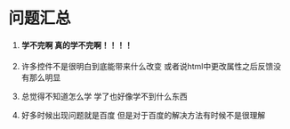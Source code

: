 # 问题汇总

1. #### 学不完啊 真的学不完啊！！！！

2. 许多控件不是很明白到底能带来什么改变 或者说html中更改属性之后反馈没有那么明显

3. 总觉得不知道怎么学 学了也好像学不到什么东西

4. 好多时候出现问题就是百度 但是对于百度的解决方法有时候不是很理解

